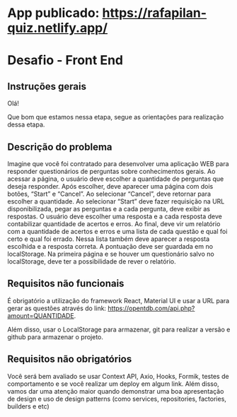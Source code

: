 # App publicado: https://rafapilan-quiz.netlify.app/

# Desafio - Front End
## Instruções gerais
Olá!

Que bom que estamos nessa etapa, segue as orientações para realização dessa etapa.


## Descrição do problema

Imagine que você foi contratado para desenvolver uma aplicação WEB para responder questionários de perguntas sobre conhecimentos gerais. Ao acessar a página, o usuário deve escolher a quantidade de perguntas que deseja responder. Após escolher, deve aparecer uma página com dois botões, “Start” e “Cancel”. Ao selecionar “Cancel”, deve retornar para escolher a quantidade. Ao selecionar “Start” deve fazer requisição na URL disponibilizada, pegar as perguntas e a cada pergunta, deve exibir as respostas. O usuário deve escolher uma resposta e a cada resposta deve contabilizar quantidade de acertos e erros. Ao final, deve vir um relatório com a quantidade de acertos e erros e uma lista de cada questão e qual foi certo e qual foi errado. Nessa lista também deve aparecer a resposta escolhida e a resposta correta. A pontuação deve ser guardada em no localStorage. Na primeira página e se houver um questionário salvo no localStorage, deve ter a possibilidade de rever o relatório.


## Requisitos não funcionais

É obrigatório a utilização do framework React, Material UI e usar a URL para gerar as questões através do link: https://opentdb.com/api.php?amount=QUANTIDADE.

Além disso, usar o LocalStorage para armazenar, git para realizar a versão e github para armazenar o projeto.


## Requisitos não obrigatórios

Você será bem avaliado se usar Context API, Axio, Hooks, Formik, testes de comportamento e se você realizar um deploy em algum link. Além disso, vamos dar uma atenção maior quando demonstrar uma boa apresentação de design e uso de design patterns (como services, repositories, factories, builders e etc)
